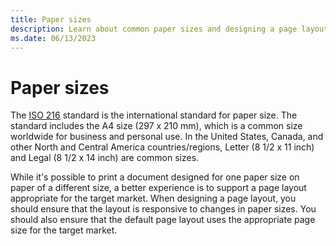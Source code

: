 ```yaml
---
title: Paper sizes
description: Learn about common paper sizes and designing a page layout that is responsive to changes in paper size.
ms.date: 06/13/2023
---
```


# Paper sizes

The [ISO 216](https://www.iso.org/standard/36631.html) standard is the international standard for paper size. The standard includes the A4 size (297 x 210 mm), which is a common size worldwide for business and personal use. In the United States, Canada, and other North and Central America countries/regions, Letter (8 1/2 x 11 inch) and Legal (8 1/2 x 14 inch) are common sizes.

While it's possible to print a document designed for one paper size on paper of a different size, a better experience is to support a page layout appropriate for the target market. When designing a page layout, you should ensure that the layout is responsive to changes in paper sizes. You should also ensure that the default page layout uses the appropriate page size for the target market.
